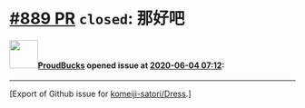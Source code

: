 # [\#889 PR](https://github.com/komeiji-satori/Dress/pull/889) `closed`: 那好吧

#### <img src="https://avatars.githubusercontent.com/u/39477330?v=4" width="50">[ProudBucks](https://github.com/ProudBucks) opened issue at [2020-06-04 07:12](https://github.com/komeiji-satori/Dress/pull/889):






-------------------------------------------------------------------------------



[Export of Github issue for [komeiji-satori/Dress](https://github.com/komeiji-satori/Dress).]

